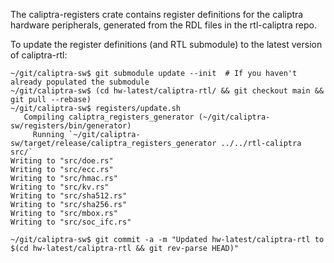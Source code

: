 The caliptra-registers crate contains register definitions for the caliptra
hardware peripherals, generated from the RDL files in the rtl-caliptra repo.

To update the register definitions (and RTL submodule) to the latest version of caliptra-rtl:

```console
~/git/caliptra-sw$ git submodule update --init  # If you haven't already populated the submodule
~/git/caliptra-sw$ (cd hw-latest/caliptra-rtl/ && git checkout main && git pull --rebase)
~/git/caliptra-sw$ registers/update.sh
   Compiling caliptra_registers_generator (~/git/caliptra-sw/registers/bin/generator)
     Running `~/git/caliptra-sw/target/release/caliptra_registers_generator ../../rtl-caliptra src/`
Writing to "src/doe.rs"
Writing to "src/ecc.rs"
Writing to "src/hmac.rs"
Writing to "src/kv.rs"
Writing to "src/sha512.rs"
Writing to "src/sha256.rs"
Writing to "src/mbox.rs"
Writing to "src/soc_ifc.rs"

~/git/caliptra-sw$ git commit -a -m "Updated hw-latest/caliptra-rtl to $(cd hw-latest/caliptra-rtl && git rev-parse HEAD)"
```
